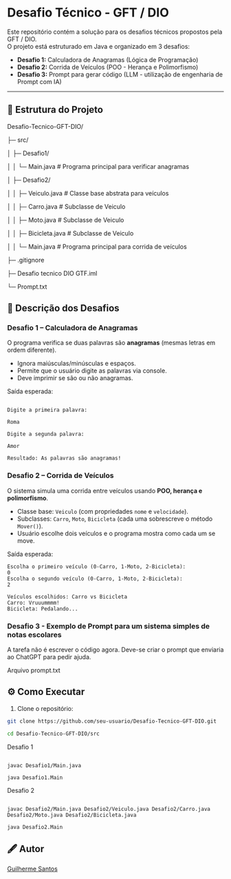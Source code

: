 # Desafio Técnico - GFT / DIO

Este repositório contém a solução para os desafios técnicos propostos pela GFT / DIO.  
O projeto está estruturado em Java e organizado em 3 desafios:

- **Desafio 1:** Calculadora de Anagramas (Lógica de Programação)  
- **Desafio 2:** Corrida de Veículos (POO - Herança e Polimorfismo)
- **Desafio 3:** Prompt para gerar código (LLM - utilização de engenharia de Prompt com IA)

---

## 📁 Estrutura do Projeto

Desafio-Tecnico-GFT-DIO/

├─ src/

│ ├─ Desafio1/

│ │ └─ Main.java # Programa principal para verificar anagramas

│ ├─ Desafio2/

│ │ ├─ Veiculo.java # Classe base abstrata para veículos

│ │ ├─ Carro.java # Subclasse de Veiculo

│ │ ├─ Moto.java # Subclasse de Veiculo

│ │ ├─ Bicicleta.java # Subclasse de Veiculo

│ │ └─ Main.java # Programa principal para corrida de veículos

├─ .gitignore

├─ Desafio tecnico DIO GTF.iml

└─ Prompt.txt

## 📝 Descrição dos Desafios

### Desafio 1 – Calculadora de Anagramas
O programa verifica se duas palavras são **anagramas** (mesmas letras em ordem diferente).  
- Ignora maiúsculas/minúsculas e espaços.  
- Permite que o usuário digite as palavras via console.  
- Deve imprimir se são ou não anagramas.

Saída esperada:
```

Digite a primeira palavra:

Roma

Digite a segunda palavra:

Amor

Resultado: As palavras são anagramas!
```

### Desafio 2 – Corrida de Veículos
O sistema simula uma corrida entre veículos usando **POO, herança e polimorfismo**.  
- Classe base: `Veiculo` (com propriedades `nome` e `velocidade`).  
- Subclasses: `Carro`, `Moto`, `Bicicleta` (cada uma sobrescreve o método `Mover()`).  
- Usuário escolhe dois veículos e o programa mostra como cada um se move.  

Saída esperada:
```
Escolha o primeiro veículo (0-Carro, 1-Moto, 2-Bicicleta): 
0
Escolha o segundo veículo (0-Carro, 1-Moto, 2-Bicicleta): 
2

Veículos escolhidos: Carro vs Bicicleta
Carro: Vruuummmm!
Bicicleta: Pedalando...
```
### Desafio 3 - Exemplo de Prompt para um sistema simples de notas escolares
A tarefa não é escrever o código agora.
Deve-se criar o prompt que enviaria ao ChatGPT para pedir ajuda.

Arquivo prompt.txt

## ⚙️ Como Executar

1. Clone o repositório:
```bash
git clone https://github.com/seu-usuario/Desafio-Tecnico-GFT-DIO.git

cd Desafio-Tecnico-GFT-DIO/src

```
Desafio 1
``` 

javac Desafio1/Main.java

java Desafio1.Main

```
Desafio 2
``` 

javac Desafio2/Main.java Desafio2/Veiculo.java Desafio2/Carro.java Desafio2/Moto.java Desafio2/Bicicleta.java      

java Desafio2.Main
```

## 🖋 Autor

 [Guilherme Santos](https://www.linkedin.com/in/guilhermehvs/) 